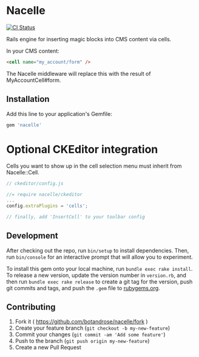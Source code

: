# Nacelle

[![CI Status](https://github.com/botandrose/nacelle/workflows/CI/badge.svg?branch=master)](https://github.com/botandrose/nacelle/actions?query=workflow%3ACI+branch%3Amaster)

Rails engine for inserting magic blocks into CMS content via cells.

In your CMS content:
```html
<cell name="my_account/form" />
```

The Nacelle middleware will replace this with the result of MyAccountCell#form.

## Installation

Add this line to your application's Gemfile:

```ruby
gem 'nacelle'
```

# Optional CKEditor integration

Cells you want to show up in the cell selection menu must inherit from Nacelle::Cell.

```javascript
// ckeditor/config.js

//= require nacelle/ckeditor
...
config.extraPlugins = 'cells';

// finally, add 'InsertCell' to your toolbar config
```

## Development

After checking out the repo, run `bin/setup` to install dependencies. Then, run `bin/console` for an interactive prompt that will allow you to experiment.

To install this gem onto your local machine, run `bundle exec rake install`. To release a new version, update the version number in `version.rb`, and then run `bundle exec rake release` to create a git tag for the version, push git commits and tags, and push the `.gem` file to [rubygems.org](https://rubygems.org).

## Contributing

1. Fork it ( https://github.com/botandrose/nacelle/fork )
2. Create your feature branch (`git checkout -b my-new-feature`)
3. Commit your changes (`git commit -am 'Add some feature'`)
4. Push to the branch (`git push origin my-new-feature`)
5. Create a new Pull Request
